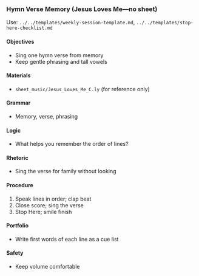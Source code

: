 ### Hymn Verse Memory (Jesus Loves Me—no sheet)

Use: `../../templates/weekly-session-template.md`, `../../templates/stop-here-checklist.md`

#### Objectives
- Sing one hymn verse from memory
- Keep gentle phrasing and tall vowels

#### Materials
- `sheet_music/Jesus_Loves_Me_C.ly` (for reference only)

#### Grammar
- Memory, verse, phrasing

#### Logic
- What helps you remember the order of lines?

#### Rhetoric
- Sing the verse for family without looking

#### Procedure
1) Speak lines in order; clap beat
2) Close score; sing the verse
3) Stop Here; smile finish

#### Portfolio
- Write first words of each line as a cue list

#### Safety
- Keep volume comfortable